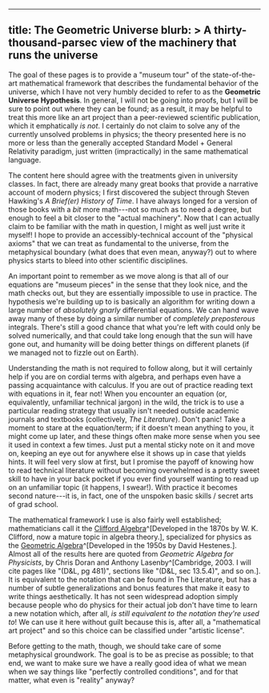------------------------
title: The Geometric Universe
blurb: >
  A thirty-thousand-parsec view of the machinery that runs the universe
------------------------

The goal of these pages is to provide a "museum tour" of the state-of-the-art mathematical framework that describes the fundamental behavior of the universe, which I have not very humbly decided to refer to as the **Geometric Universe Hypothesis**. In general, I will not be going into proofs, but I will be sure to point out where they can be found; as a result, it may be helpful to treat this more like an art project than a peer-reviewed scientific publication, which it emphatically *is not*. I certainly do not claim to solve any of the currently unsolved problems in physics; the theory presented here is no more or less than the generally accepted Standard Model + General Relativity paradigm, just written (impractically) in the same mathematical language.

The content here should agree with the treatments given in university classes. In fact, there are already many great books that provide a narrative account of modern physics; I first discovered the subject through Steven Hawking's *A Brief(er) History of Time*. I have always longed for a version of those books with a *bit* more math---not so much as to need a degree, but enough to feel a bit closer to the "actual machinery". Now that I can actually claim to be familiar with the math in question, I might as well just write it myself! I hope to provide an accessibly-technical account of the "physical axioms" that we can treat as fundamental to the universe, from the metaphysical boundary (what does that even mean, anyway?) out to where physics starts to bleed into other scientific disciplines. 

An important point to remember as we move along is that all of our equations are "museum pieces" in the sense that they look nice, and the math checks out, but they are essentially impossible to use in practice. The hypothesis we're building up to is basically an algorithm for writing down a large number of *absolutely gnarly* differential equations. We can hand wave away many of these by doing a similar number of *completely preposterous* integrals. There's still a good chance that what you're left with could only be solved numerically, and that could take long enough that the sun will have gone out, and humanity will be doing better things on different planets (if we managed not to fizzle out on Earth).

Understanding the math is not required to follow along, but it will certainly help if you are on cordial terms with algebra, and perhaps even have a passing acquaintance with calculus. If you are out of practice reading text with equations in it, fear not! When you encounter an equation (or, equivalently, unfamiliar technical jargon) in the wild, the trick is to use a particular reading strategy that usually isn't needed outside academic journals and textbooks (collectively, *The Literature*). Don't panic! Take a moment to stare at the equation/term; if it doesn't mean anything to you, it might come up later, and these things often make more sense when you see it used in context a few times. Just put a mental sticky note on it and move on, keeping an eye out for anywhere else it shows up in case that yields hints. It will feel very slow at first, but I promise the payoff of knowing how to read technical literature without becoming overwhelmed is a pretty sweet skill to have in your back pocket if you ever find yourself wanting to read up on an unfamiliar topic (it happens, I swear!). With practice it becomes second nature---it is, in fact, one of the unspoken basic skills / secret arts of grad school.

The mathematical framework I use is also fairly well established; mathematicians call it the [Clifford Algebra](https://en.wikipedia.org/wiki/Clifford_algebra)^[Developed in the 1870s by W. K. Clifford, now a mature topic in algebra theory.], specialized for physics as the [Geometric Algebra](https://en.wikipedia.org/wiki/Geometric_algebra)^[Developed in the 1950s by David Hestenes.]. Almost all of the results here are quoted from *Geometric Algebra for Physicists*, by Chris Doran and Anthony Lasenby^[Cambridge, 2003. I will cite pages like "(D&L, pg 481)", sections like "(D&L, sec 13.5.4)", and so on.]. It is equivalent to the notation that can be found in The Literature, but has a number of subtle generalizations and bonus features that make it easy to write things aesthetically. It has not seen widespread adoption simply because people who do physics for their actual job don't have time to learn a new notation which, after all, *is still equivalent to the notation they're used to*! We can use it here without guilt because this is, after all, a "mathematical art project" and so this choice can be classified under "artistic license".

Before getting to the math, though, we should take care of some metaphysical groundwork. The goal is to be as precise as possible; to that end, we want to make sure we have a really good idea of what we mean when we say things like "perfectly controlled conditions", and for that matter, what even is "reality" anyway?
